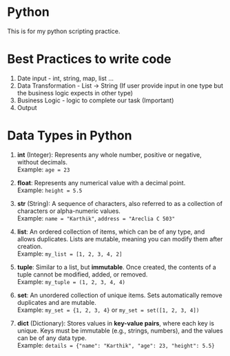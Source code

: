 # Python

This is for my python scripting practice.

# Best Practices to write code

1. Date input - int, string, map, list ...
2. Data Transformation - List -> String (If user provide input in one type but the business logic   expects in other type)
3. Business Logic - logic to complete our task (Important)
4. Output

# Data Types in Python

1. **int** (Integer): Represents any whole number, positive or negative, without decimals.  
   Example: `age = 23`

2. **float**: Represents any numerical value with a decimal point.  
   Example: `height = 5.5`

3. **str** (String): A sequence of characters, also referred to as a collection of characters or alpha-numeric values.  
   Example: `name = "Karthik"`, `address = "Areclia C 503"`

4. **list**: An ordered collection of items, which can be of any type, and allows duplicates. Lists are mutable, meaning you can modify them after creation.  
   Example: `my_list = [1, 2, 3, 4, 2]`

5. **tuple**: Similar to a list, but **immutable**. Once created, the contents of a tuple cannot be modified, added, or removed.  
   Example: `my_tuple = (1, 2, 3, 4, 4)`

6. **set**: An unordered collection of unique items. Sets automatically remove duplicates and are mutable.  
   Example: `my_set = {1, 2, 3, 4}` or `my_set = set([1, 2, 3, 4])`

7. **dict** (Dictionary): Stores values in **key-value pairs**, where each key is unique. Keys must be immutable (e.g., strings, numbers), and the values can be of any data type.  
   Example: `details = {"name": "Karthik", "age": 23, "height": 5.5}`

